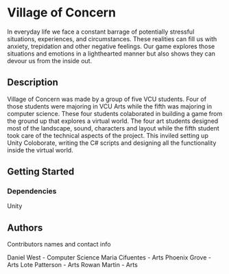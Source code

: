 # Village of Concern

In everyday life we face a constant barrage of potentially stressful situations,
experiences, and circumstances. These realities can fill us with anxiety, trepidation and
other negative feelings. Our game explores those situations and emotions in a lighthearted
manner but also shows they can devour us from the inside out.

## Description

Village of Concern was made by a group of five VCU students. Four of those students were majoring in VCU Arts while the fifth was majoring in computer science. These four students colaborated in building a game from the ground up that explores a virtual world. The four art students designed most of the landscape, sound, characters and layout while the fifth student took care of the technical aspects of the project. This inviled setting up Unity Coloborate, writing the C# scripts and designing all the functionality inside the virtual world.

## Getting Started

### Dependencies

Unity

## Authors

Contributors names and contact info

Daniel West - Computer Science
Maria Cifuentes - Arts
Phoenix Grove - Arts
Lote Patterson - Arts
Rowan Martin - Arts

